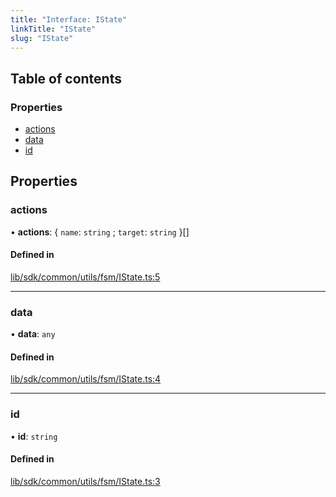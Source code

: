 ```yaml
---
title: "Interface: IState"
linkTitle: "IState"
slug: "IState"
---
```


## Table of contents

### Properties

- [actions](IState.md#actions)
- [data](IState.md#data)
- [id](IState.md#id)

## Properties

### actions

• **actions**: { `name`: `string` ; `target`: `string`  }[]

#### Defined in

[lib/sdk/common/utils/fsm/IState.ts:5](https://github.com/thetinyspark/barista/blob/e2c447e4/lib/sdk/common/utils/fsm/IState.ts#L5)

___

### data

• **data**: `any`

#### Defined in

[lib/sdk/common/utils/fsm/IState.ts:4](https://github.com/thetinyspark/barista/blob/e2c447e4/lib/sdk/common/utils/fsm/IState.ts#L4)

___

### id

• **id**: `string`

#### Defined in

[lib/sdk/common/utils/fsm/IState.ts:3](https://github.com/thetinyspark/barista/blob/e2c447e4/lib/sdk/common/utils/fsm/IState.ts#L3)
